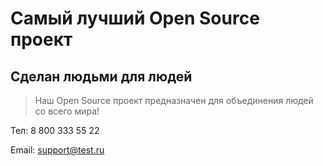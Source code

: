 # Самый лучший Open Source проект

## Сделан людьми для людей

> Наш Open Source проект предназначен для объединения людей со всего мира!

  Тел: 8 800 333 55 22

  Email: [support@test.ru](support@test.ru)
